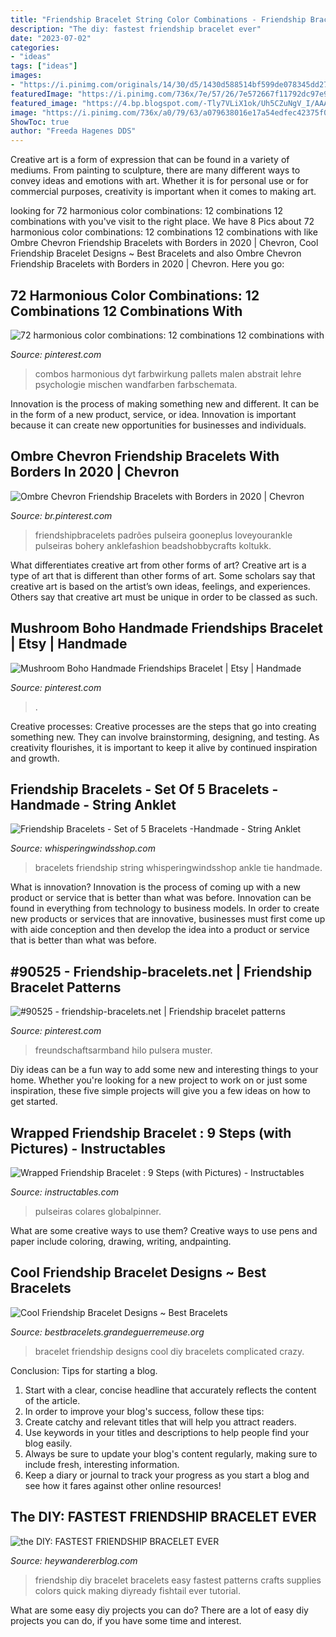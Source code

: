 ```yaml
---
title: "Friendship Bracelet String Color Combinations - Friendship Bracelets"
description: "The diy: fastest friendship bracelet ever"
date: "2023-07-02"
categories:
- "ideas"
tags: ["ideas"]
images:
- "https://i.pinimg.com/originals/14/30/d5/1430d588514bf599de078345dd2732f9.png"
featuredImage: "https://i.pinimg.com/736x/7e/57/26/7e572667f11792dc97e90f0ace68ff98.jpg"
featured_image: "https://4.bp.blogspot.com/-Tly7VLiX1ok/Uh5CZuNgV_I/AAAAAAAAECI/Bw77k9O9tJY/s1600/DSC_0842.JPG"
image: "https://i.pinimg.com/736x/a0/79/63/a079638016e17a54edfec42375f0e88f.jpg"
ShowToc: true
author: "Freeda Hagenes DDS"
---
```



Creative art is a form of expression that can be found in a variety of mediums. From painting to sculpture, there are many different ways to convey ideas and emotions with art. Whether it is for personal use or for commercial purposes, creativity is important when it comes to making art.

	

		
looking for 72 harmonious color combinations: 12 combinations 12 combinations with you've visit to the right place. We have 8 Pics about 72 harmonious color combinations: 12 combinations 12 combinations with like Ombre Chevron Friendship Bracelets with Borders in 2020 | Chevron, Cool Friendship Bracelet Designs ~ Best Bracelets and also Ombre Chevron Friendship Bracelets with Borders in 2020 | Chevron. Here you go:
		
    
## 72 Harmonious Color Combinations: 12 Combinations 12 Combinations With

<img loading=lazy src="https://i.pinimg.com/736x/a0/79/63/a079638016e17a54edfec42375f0e88f.jpg" onerror="this.onerror=null;this.src='https://tse1.mm.bing.net/th?id=OIP.fzzW3_N9XBQC-qfCCR2zUwHaOD&amp;pid=15.1';" alt="72 harmonious color combinations: 12 combinations 12 combinations with">

_Source: pinterest.com_

>combos harmonious dyt farbwirkung pallets malen abstrait lehre psychologie mischen wandfarben farbschemata. 

	

Innovation is the process of making something new and different. It can be in the form of a new product, service, or idea. Innovation is important because it can create new opportunities for businesses and individuals.

    
## Ombre Chevron Friendship Bracelets With Borders In 2020 | Chevron

<img loading=lazy src="https://i.pinimg.com/originals/14/30/d5/1430d588514bf599de078345dd2732f9.png" onerror="this.onerror=null;this.src='https://tse1.mm.bing.net/th?id=OIP.bf_nMfZ8MCuTBfM1qx5xiAHaNK&amp;pid=15.1';" alt="Ombre Chevron Friendship Bracelets with Borders in 2020 | Chevron">

_Source: br.pinterest.com_

>friendshipbracelets padrões pulseira gooneplus loveyourankle pulseiras bohery anklefashion beadshobbycrafts koltukk. 

	

What differentiates creative art from other forms of art?
Creative art is a type of art that is different than other forms of art. Some scholars say that creative art is based on the artist’s own ideas, feelings, and experiences. Others say that creative art must be unique in order to be classed as such.

    
## Mushroom Boho Handmade Friendships Bracelet | Etsy | Handmade

<img loading=lazy src="https://i.pinimg.com/736x/94/3f/9f/943f9f83ac2aa05474f3a8932bdab43e.jpg" onerror="this.onerror=null;this.src='https://tse4.mm.bing.net/th?id=OIP.oEb3YtZnKRhLmVOIUETr2wHaIT&amp;pid=15.1';" alt="Mushroom Boho Handmade Friendships Bracelet | Etsy | Handmade">

_Source: pinterest.com_

>. 

	

Creative processes:
Creative processes are the steps that go into creating something new. They can involve brainstorming, designing, and testing. As creativity flourishes, it is important to keep it alive by continued inspiration and growth.

    
## Friendship Bracelets - Set Of 5 Bracelets -Handmade - String Anklet

<img loading=lazy src="https://i.etsystatic.com/13820203/r/il/db69ca/1383073256/il_fullxfull.1383073256_9lhu.jpg" onerror="this.onerror=null;this.src='https://tse4.mm.bing.net/th?id=OIP.8tZRp0dp_xAN5JmtBeq5iwHaFj&amp;pid=15.1';" alt="Friendship Bracelets - Set of 5 Bracelets -Handmade - String Anklet">

_Source: whisperingwindsshop.com_

>bracelets friendship string whisperingwindsshop ankle tie handmade. 

	

What is innovation?
Innovation is the process of coming up with a new product or service that is better than what was before. Innovation can be found in everything from technology to business models. In order to create new products or services that are innovative, businesses must first come up with aide conception and then develop the idea into a product or service that is better than what was before.

    
## #90525 - Friendship-bracelets.net | Friendship Bracelet Patterns

<img loading=lazy src="https://i.pinimg.com/736x/7e/57/26/7e572667f11792dc97e90f0ace68ff98.jpg" onerror="this.onerror=null;this.src='https://tse3.mm.bing.net/th?id=OIP.sN_MksWPck-mX6iY-T3QjwAAAA&amp;pid=15.1';" alt="#90525 - friendship-bracelets.net | Friendship bracelet patterns">

_Source: pinterest.com_

>freundschaftsarmband hilo pulsera muster. 

	

Diy ideas can be a fun way to add some new and interesting things to your home. Whether you're looking for a new project to work on or just some inspiration, these five simple projects will give you a few ideas on how to get started.

    
## Wrapped Friendship Bracelet : 9 Steps (with Pictures) - Instructables

<img loading=lazy src="https://content.instructables.com/ORIG/FOP/CTJE/FXK6BTKP/FOPCTJEFXK6BTKP.jpg?frame=1" onerror="this.onerror=null;this.src='https://tse4.mm.bing.net/th?id=OIP.TBzBE8SbS9uZ46_e8T5x7QHaFj&amp;pid=15.1';" alt="Wrapped Friendship Bracelet : 9 Steps (with Pictures) - Instructables">

_Source: instructables.com_

>pulseiras colares globalpinner. 

	

What are some creative ways to use them?
Creative ways to use pens and paper include coloring, drawing, writing, andpainting.

    
## Cool Friendship Bracelet Designs ~ Best Bracelets

<img loading=lazy src="https://4.bp.blogspot.com/-Tly7VLiX1ok/Uh5CZuNgV_I/AAAAAAAAECI/Bw77k9O9tJY/s1600/DSC_0842.JPG" onerror="this.onerror=null;this.src='https://tse3.mm.bing.net/th?id=OIP.gUZYHGeOymhGE0VY7OdbhAHaLE&amp;pid=15.1';" alt="Cool Friendship Bracelet Designs ~ Best Bracelets">

_Source: bestbracelets.grandeguerremeuse.org_

>bracelet friendship designs cool diy bracelets complicated crazy. 

	

Conclusion: Tips for starting a blog.
1. Start with a clear, concise headline that accurately reflects the content of the article.
2. In order to improve your blog's success, follow these tips: 
3. Create catchy and relevant titles that will help you attract readers. 
4. Use keywords in your titles and descriptions to help people find your blog easily. 
5. Always be sure to update your blog's content regularly, making sure to include fresh, interesting information. 
6. Keep a diary or journal to track your progress as you start a blog and see how it fares against other online resources!

    
## The DIY: FASTEST FRIENDSHIP BRACELET EVER

<img loading=lazy src="https://4.bp.blogspot.com/-ZHben_uZQtw/T6LKSPRk26I/AAAAAAAAA18/kaf_g0rbv5g/w1200-h630-p-k-no-nu/Fastest+Friendship+Bracelet.jpg" onerror="this.onerror=null;this.src='https://tse1.mm.bing.net/th?id=OIP.yYj7sqjdPUXfPoAeTzziWAHaD4&amp;pid=15.1';" alt="the DIY: FASTEST FRIENDSHIP BRACELET EVER">

_Source: heywandererblog.com_

>friendship diy bracelet bracelets easy fastest patterns crafts supplies colors quick making diyready fishtail ever tutorial. 

	

What are some easy diy projects you can do?
There are a lot of easy diy projects you can do, if you have some time and interest.

